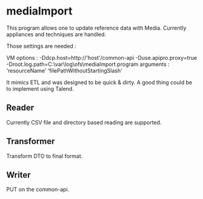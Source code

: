 # mediaImport

This program allows one to update reference data with Media. Currently appliances and techniques are handled.

Those settings are needed :

VM options : -Ddcp.host=http://'host'/common-api -Duse.apipro.proxy=true -Droot.log.path=C:\var\log\ofs\mediaImport
program arguments : 'resourceName' 'filePathWithoutStartingSlash'

It mimics ETL and was designed to be quick & dirty.
A good thing could be to implement using Talend.

## Reader
Currently CSV file and directory based reading are supported.

## Transformer
Transform DTO to final format.

## Writer
PUT on the common-api.
